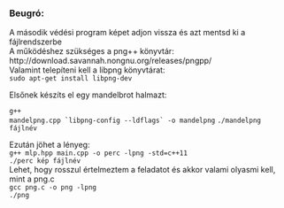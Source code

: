 ### Beugró:
<p>A második védési program képet adjon vissza és azt mentsd ki a fájlrendszerbe<br>
A működéshez szükséges a png++ könyvtár:<br>
http://download.savannah.nongnu.org/releases/pngpp/<br>
Valamint telepíteni kell a libpng könyvtárat:<br>
<code>sudo apt-get install libpng-dev</code><br>

Elsőnek készíts el egy mandelbrot halmazt:</p>
<code>g++ mandelpng.cpp \`libpng-config --ldflags\` -o mandelpng</code>
<code>./mandelpng fájlnév</code>
<p>Ezután jöhet a lényeg:<br>
<code>g++ mlp.hpp main.cpp -o perc -lpng -std=c++11</code><br>
<code>./perc kép fájlnév</code><br>
Lehet, hogy rosszul értelmeztem a feladatot és akkor valami olyasmi kell, mint a png.c<br>
<code>gcc png.c -o png -lpng</code><br>
<code>./png</code></p><br>
